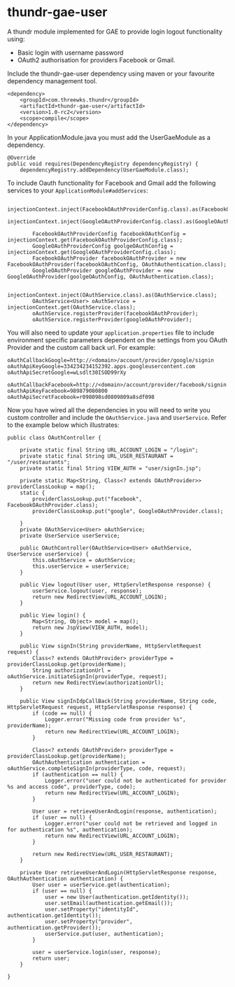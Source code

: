 thundr-gae-user
=================

A thundr module implemented for GAE to provide login logout functionality using:
* Basic login with username password
* OAuth2 authorisation for providers Facebook or Gmail.

Include the thundr-gae-user dependency using maven or your favourite dependency management tool.
    
    <dependency>
        <groupId>com.threewks.thundr</groupId>
        <artifactId>thundr-gae-user</artifactId>
        <version>1.0-rc2</version>
        <scope>compile</scope>
    </dependency>


In your ApplicationModule.java you must add the UserGaeModule as a dependency.

    @Override
    public void requires(DependencyRegistry dependencyRegistry) {
        dependencyRegistry.addDependency(UserGaeModule.class);

To include Oauth functionality for Facebook and Gmail add the following services to your `ApplicationModule#addServices`:
````
 		injectionContext.inject(FacebookOAuthProviderConfig.class).as(FacebookOAuthProviderConfig.class);
 		injectionContext.inject(GoogleOAuthProviderConfig.class).as(GoogleOAuthProviderConfig.class);

 		FacebookOAuthProviderConfig facebookOAuthConfig = injectionContext.get(FacebookOAuthProviderConfig.class);
 		GoogleOAuthProviderConfig goolgeOAuthConfig = injectionContext.get(GoogleOAuthProviderConfig.class);
 		FacebookOAuthProvider facebookOAuthProvider = new FacebookOAuthProvider(facebookOAuthConfig, OAuthAuthentication.class);
 		GoogleOAuthProvider googleOAuthProvider = new GoogleOAuthProvider(goolgeOAuthConfig, OAuthAuthentication.class);

 		injectionContext.inject(OAuthService.class).as(OAuthService.class);
 		OAuthService<User> oAuthService = injectionContext.get(OAuthService.class);
 		oAuthService.registerProvider(facebookOAuthProvider);
 		oAuthService.registerProvider(googleOAuthProvider);

````
You will also need to update your `application.properties` file to include environment specific parameters dependent
on the settings from you OAuth Provider and the custom call back url. For example:

````
oAuthCallbackGoogle=http://<domain>/account/provider/google/signin
oAuthApiKeyGoogle=334234234152392.apps.googleusercontent.com
oAuthApiSecretGoogle=wLsdlt30ISOD99rXy

oAuthCallbackFacebook=http://<domain>/account/provider/facebook/signin
oAuthApiKeyFacebook=989879080800
oAuthApiSecretFacebook=r098098sd0809809a8sdf098
````

Now you have wired all the dependencies in you will need to write you custom controller and include the `OAuthService.java` and `UserService`.
Refer to the example below which illustrates:

````
public class OAuthController {

    private static final String URL_ACCOUNT_LOGIN = "/login";
    private static final String URL_USER_RESTAURANT = "/user/restaurants";
    private static final String VIEW_AUTH = "user/signIn.jsp";

    private static Map<String, Class<? extends OAuthProvider>> providerClassLookup = map();
    static {
        providerClassLookup.put("facebook", FacebookOAuthProvider.class);
        providerClassLookup.put("google", GoogleOAuthProvider.class);

    }
    private OAuthService<User> oAuthService;
    private UserService userService;

    public OAuthController(OAuthService<User> oAuthService, UserService userService) {
        this.oAuthService = oAuthService;
        this.userService = userService;
    }

    public View logout(User user, HttpServletResponse response) {
        userService.logout(user, response);
        return new RedirectView(URL_ACCOUNT_LOGIN);
    }

    public View login() {
        Map<String, Object> model = map();
        return new JspView(VIEW_AUTH, model);
    }

    public View signIn(String providerName, HttpServletRequest request) {
        Class<? extends OAuthProvider> providerType = providerClassLookup.get(providerName);
        String authorizationUrl = oAuthService.initiateSignIn(providerType, request);
        return new RedirectView(authorizationUrl);
    }

    public View signInIdpCallBack(String providerName, String code, HttpServletRequest request, HttpServletResponse response) {
        if (code == null) {
            Logger.error("Missing code from provider %s", providerName);
            return new RedirectView(URL_ACCOUNT_LOGIN);
        }

        Class<? extends OAuthProvider> providerType = providerClassLookup.get(providerName);
        OAuthAuthentication authentication = oAuthService.completeSignIn(providerType, code, request);
        if (authentication == null) {
            Logger.error("user could not be authenticated for provider %s and access code", providerType, code);
            return new RedirectView(URL_ACCOUNT_LOGIN);
        }

        User user = retrieveUserAndLogin(response, authentication);
        if (user == null) {
            Logger.error("user could not be retrieved and logged in for authentication %s", authentication);
            return new RedirectView(URL_ACCOUNT_LOGIN);
        }

        return new RedirectView(URL_USER_RESTAURANT);
    }

    private User retrieveUserAndLogin(HttpServletResponse response, OAuthAuthentication authentication) {
        User user = userService.get(authentication);
        if (user == null) {
            user = new User(authentication.getIdentity());
            user.setEmail(authentication.getEmail());
            user.setProperty("identityId", authentication.getIdentity());
            user.setProperty("provider", authentication.getProvider());
            userService.put(user, authentication);
        }

        user = userService.login(user, response);
        return user;
    }

}
````

